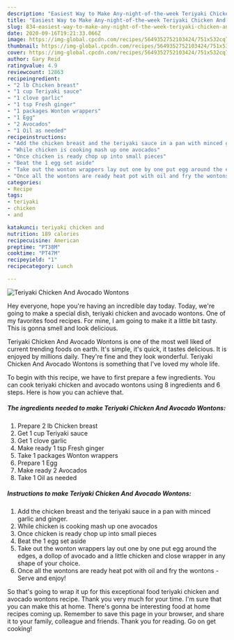 ```yaml
---
description: "Easiest Way to Make Any-night-of-the-week Teriyaki Chicken And Avocado Wontons"
title: "Easiest Way to Make Any-night-of-the-week Teriyaki Chicken And Avocado Wontons"
slug: 834-easiest-way-to-make-any-night-of-the-week-teriyaki-chicken-and-avocado-wontons
date: 2020-09-16T19:21:33.066Z
image: https://img-global.cpcdn.com/recipes/5649352752103424/751x532cq70/teriyaki-chicken-and-avocado-wontons-recipe-main-photo.jpg
thumbnail: https://img-global.cpcdn.com/recipes/5649352752103424/751x532cq70/teriyaki-chicken-and-avocado-wontons-recipe-main-photo.jpg
cover: https://img-global.cpcdn.com/recipes/5649352752103424/751x532cq70/teriyaki-chicken-and-avocado-wontons-recipe-main-photo.jpg
author: Gary Reid
ratingvalue: 4.9
reviewcount: 12863
recipeingredient:
- "2 lb Chicken breast"
- "1 cup Teriyaki sauce"
- "1 clove garlic"
- "1 tsp Fresh ginger"
- "1 packages Wonton wrappers"
- "1 Egg"
- "2 Avocados"
- "1 Oil as needed"
recipeinstructions:
- "Add the chicken breast and the teriyaki sauce in a pan with minced garlic and ginger."
- "While chicken is cooking mash up one avocados"
- "Once chicken is ready chop up into small pieces"
- "Beat the 1 egg set aside"
- "Take out the wonton wrappers lay out one by one put egg around the edges, a dollop of avocado and a little chicken and close wrapper in any shape of your choice."
- "Once all the wontons are ready heat pot with oil and fry the wontons  Serve and enjoy!"
categories:
- Recipe
tags:
- teriyaki
- chicken
- and

katakunci: teriyaki chicken and 
nutrition: 189 calories
recipecuisine: American
preptime: "PT38M"
cooktime: "PT47M"
recipeyield: "1"
recipecategory: Lunch

---
```



![Teriyaki Chicken And Avocado Wontons](https://img-global.cpcdn.com/recipes/5649352752103424/751x532cq70/teriyaki-chicken-and-avocado-wontons-recipe-main-photo.jpg)

Hey everyone, hope you're having an incredible day today. Today, we're going to make a special dish, teriyaki chicken and avocado wontons. One of my favorites food recipes. For mine, I am going to make it a little bit tasty. This is gonna smell and look delicious.



Teriyaki Chicken And Avocado Wontons is one of the most well liked of current trending foods on earth. It's simple, it's quick, it tastes delicious. It is enjoyed by millions daily. They're fine and they look wonderful. Teriyaki Chicken And Avocado Wontons is something that I've loved my whole life.


To begin with this recipe, we have to first prepare a few ingredients. You can cook teriyaki chicken and avocado wontons using 8 ingredients and 6 steps. Here is how you can achieve that.

<!--inarticleads1-->

##### The ingredients needed to make Teriyaki Chicken And Avocado Wontons:

1. Prepare 2 lb Chicken breast
1. Get 1 cup Teriyaki sauce
1. Get 1 clove garlic
1. Make ready 1 tsp Fresh ginger
1. Take 1 packages Wonton wrappers
1. Prepare 1 Egg
1. Make ready 2 Avocados
1. Take 1 Oil as needed




<!--inarticleads2-->

##### Instructions to make Teriyaki Chicken And Avocado Wontons:

1. Add the chicken breast and the teriyaki sauce in a pan with minced garlic and ginger.
1. While chicken is cooking mash up one avocados
1. Once chicken is ready chop up into small pieces
1. Beat the 1 egg set aside
1. Take out the wonton wrappers lay out one by one put egg around the edges, a dollop of avocado and a little chicken and close wrapper in any shape of your choice.
1. Once all the wontons are ready heat pot with oil and fry the wontons  - Serve and enjoy!




So that's going to wrap it up for this exceptional food teriyaki chicken and avocado wontons recipe. Thank you very much for your time. I'm sure that you can make this at home. There's gonna be interesting food at home recipes coming up. Remember to save this page in your browser, and share it to your family, colleague and friends. Thank you for reading. Go on get cooking!
